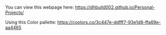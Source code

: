 You can view this webpage here:
https://dhbuild002.github.io/Personal-Projects/

Using this Color pallette: https://coolors.co/3c447e-ddfff7-93e1d8-ffa69e-aa4465
